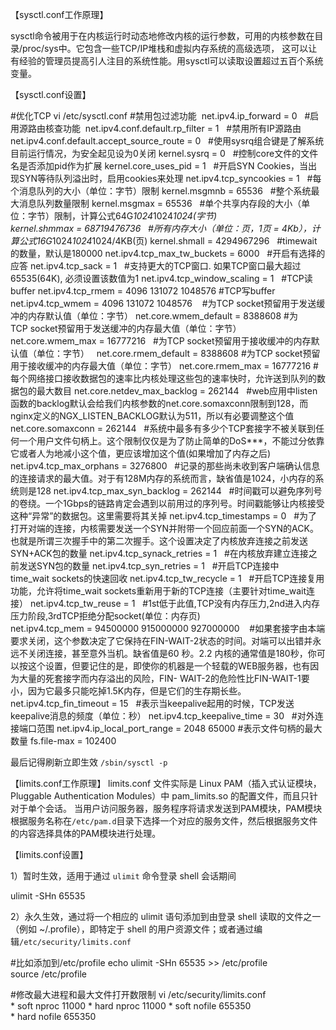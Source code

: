【sysctl.conf工作原理】

sysctl命令被用于在内核运行时动态地修改内核的运行参数，可用的内核参数在目录/proc/sys中。它包含一些TCP/IP堆栈和虚拟内存系统的高级选项， 这可以让有经验的管理员提高引人注目的系统性能。用sysctl可以读取设置超过五百个系统变量。

【sysctl.conf设置】

#优化TCP
vi /etc/sysctl.conf
#禁用包过滤功能 
net.ipv4.ip_forward = 0  
#启用源路由核查功能 
net.ipv4.conf.default.rp_filter = 1  
#禁用所有IP源路由 
net.ipv4.conf.default.accept_source_route = 0  
#使用sysrq组合键是了解系统目前运行情况，为安全起见设为0关闭
kernel.sysrq = 0  
#控制core文件的文件名是否添加pid作为扩展
kernel.core_uses_pid = 1  
#开启SYN Cookies，当出现SYN等待队列溢出时，启用cookies来处理
net.ipv4.tcp_syncookies = 1  
#每个消息队列的大小（单位：字节）限制
kernel.msgmnb = 65536  
#整个系统最大消息队列数量限制
kernel.msgmax = 65536  
#单个共享内存段的大小（单位：字节）限制，计算公式64G*1024*1024*1024(字节)
kernel.shmmax = 68719476736  
#所有内存大小（单位：页，1页 = 4Kb），计算公式16G*1024*1024*1024/4KB(页)
kernel.shmall = 4294967296  
#timewait的数量，默认是180000
net.ipv4.tcp_max_tw_buckets = 6000  
#开启有选择的应答
net.ipv4.tcp_sack = 1  
#支持更大的TCP窗口. 如果TCP窗口最大超过65535(64K), 必须设置该数值为1
net.ipv4.tcp_window_scaling = 1  
#TCP读buffer
net.ipv4.tcp_rmem = 4096 131072 1048576
#TCP写buffer
net.ipv4.tcp_wmem = 4096 131072 1048576   
#为TCP socket预留用于发送缓冲的内存默认值（单位：字节）
net.core.wmem_default = 8388608
#为TCP socket预留用于发送缓冲的内存最大值（单位：字节）
net.core.wmem_max = 16777216  
#为TCP socket预留用于接收缓冲的内存默认值（单位：字节）  
net.core.rmem_default = 8388608
#为TCP socket预留用于接收缓冲的内存最大值（单位：字节）
net.core.rmem_max = 16777216
#每个网络接口接收数据包的速率比内核处理这些包的速率快时，允许送到队列的数据包的最大数目
net.core.netdev_max_backlog = 262144  
#web应用中listen函数的backlog默认会给我们内核参数的net.core.somaxconn限制到128，而nginx定义的NGX_LISTEN_BACKLOG默认为511，所以有必要调整这个值
net.core.somaxconn = 262144  
#系统中最多有多少个TCP套接字不被关联到任何一个用户文件句柄上。这个限制仅仅是为了防止简单的DoS***，不能过分依靠它或者人为地减小这个值，更应该增加这个值(如果增加了内存之后)
net.ipv4.tcp_max_orphans = 3276800  
#记录的那些尚未收到客户端确认信息的连接请求的最大值。对于有128M内存的系统而言，缺省值是1024，小内存的系统则是128
net.ipv4.tcp_max_syn_backlog = 262144  
#时间戳可以避免序列号的卷绕。一个1Gbps的链路肯定会遇到以前用过的序列号。时间戳能够让内核接受这种“异常”的数据包。这里需要将其关掉
net.ipv4.tcp_timestamps = 0  
#为了打开对端的连接，内核需要发送一个SYN并附带一个回应前面一个SYN的ACK。也就是所谓三次握手中的第二次握手。这个设置决定了内核放弃连接之前发送SYN+ACK包的数量
net.ipv4.tcp_synack_retries = 1  
#在内核放弃建立连接之前发送SYN包的数量
net.ipv4.tcp_syn_retries = 1  
#开启TCP连接中time_wait sockets的快速回收
net.ipv4.tcp_tw_recycle = 1  
#开启TCP连接复用功能，允许将time_wait sockets重新用于新的TCP连接（主要针对time_wait连接）
net.ipv4.tcp_tw_reuse = 1  
#1st低于此值,TCP没有内存压力,2nd进入内存压力阶段,3rdTCP拒绝分配socket(单位：内存页)
net.ipv4.tcp_mem = 94500000 915000000 927000000   
#如果套接字由本端要求关闭，这个参数决定了它保持在FIN-WAIT-2状态的时间。对端可以出错并永远不关闭连接，甚至意外当机。缺省值是60 秒。2.2 内核的通常值是180秒，你可以按这个设置，但要记住的是，即使你的机器是一个轻载的WEB服务器，也有因为大量的死套接字而内存溢出的风险，FIN- WAIT-2的危险性比FIN-WAIT-1要小，因为它最多只能吃掉1.5K内存，但是它们的生存期长些。
net.ipv4.tcp_fin_timeout = 15  
#表示当keepalive起用的时候，TCP发送keepalive消息的频度（单位：秒）
net.ipv4.tcp_keepalive_time = 30  
#对外连接端口范围
net.ipv4.ip_local_port_range = 2048 65000
#表示文件句柄的最大数量
fs.file-max = 102400</pre>

最后记得刷新立即生效
```/sbin/sysctl -p```

【limits.conf工作原理】
limits.conf 文件实际是 Linux PAM（插入式认证模块，Pluggable Authentication Modules）中 pam_limits.so 的配置文件，而且只针对于单个会话。
当用户访问服务器，服务程序将请求发送到PAM模块，PAM模块根据服务名称在`/etc/pam.d`目录下选择一个对应的服务文件，然后根据服务文件的内容选择具体的PAM模块进行处理。

【limits.conf设置】

1）暂时生效，适用于通过 `ulimit` 命令登录 shell 会话期间

ulimit -SHn 65535

2）永久生效，通过将一个相应的 ulimit 语句添加到由登录 shell 读取的文件之一（例如 ~/.profile），即特定于 shell 的用户资源文件；或者通过编辑`/etc/security/limits.conf`

#比如添加到/etc/profile
echo ulimit -SHn 65535 >> /etc/profile
source /etc/profile

#修改最大进程和最大文件打开数限制
vi /etc/security/limits.conf
* soft nproc 11000
* hard nproc 11000
* soft nofile 655350
* hard nofile 655350</pre>
